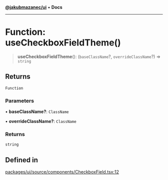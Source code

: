 [**@jakubmazanec/ui**](../README.md) • **Docs**

---

# Function: useCheckboxFieldTheme()

> **useCheckboxFieldTheme**(): (`baseClassName`?, `overrideClassName`?) => `string`

## Returns

`Function`

### Parameters

• **baseClassName?**: `ClassName`

• **overrideClassName?**: `ClassName`

### Returns

`string`

## Defined in

[packages/ui/source/components/CheckboxField.tsx:12](https://github.com/jakubmazanec/tools/blob/e8e1a063ee4a3ba5413ab6c19f760853c220a8ce/packages/ui/source/components/CheckboxField.tsx#L12)
